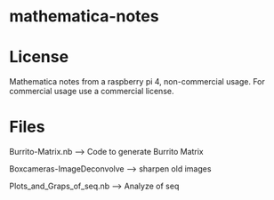 # mathematica-notes

# License
Mathematica notes from a raspberry pi 4, non-commercial usage. 
For commercial usage use a commercial license.

# Files

Burrito-Matrix.nb --> Code to generate Burrito Matrix

Boxcameras-ImageDeconvolve --> sharpen old images

Plots_and_Graps_of_seq.nb --> Analyze of seq
